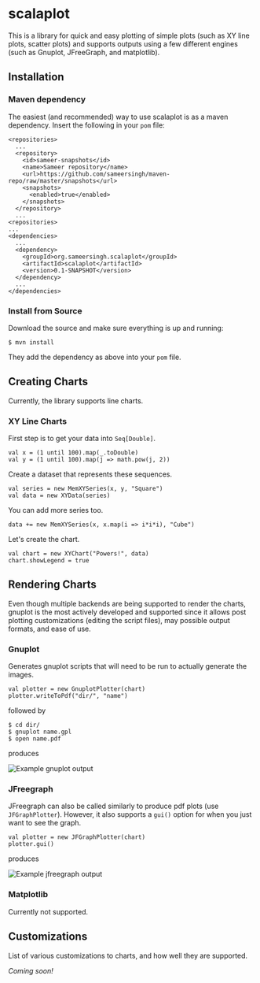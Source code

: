 scalaplot
=========

This is a library for quick and easy plotting of simple plots (such as XY line plots, scatter plots) and supports outputs using a few different engines (such as Gnuplot, JFreeGraph, and matplotlib).

## Installation

### Maven dependency

The easiest (and recommended) way to use scalaplot is as a maven dependency. Insert the following in your `pom` file:

    <repositories>
	  ...
      <repository>
        <id>sameer-snapshots</id>
        <name>Sameer repository</name>
        <url>https://github.com/sameersingh/maven-repo/raw/master/snapshots</url>
        <snapshots>
          <enabled>true</enabled>
        </snapshots>
      </repository>
	  ...
    <repositories>
	...
    <dependencies>
      ...
      <dependency>
        <groupId>org.sameersingh.scalaplot</groupId>
        <artifactId>scalaplot</artifactId>
        <version>0.1-SNAPSHOT</version>
      </dependency>
      ...
    </dependencies>

### Install from Source

Download the source and make sure everything is up and running:

    $ mvn install
	
They add the dependency as above into your `pom` file.
	
## Creating Charts

Currently, the library supports line charts.

### XY Line Charts

First step is to get your data into `Seq[Double]`.

    val x = (1 until 100).map(_.toDouble)
    val y = (1 until 100).map(j => math.pow(j, 2))
	
Create a dataset that represents these sequences.

    val series = new MemXYSeries(x, y, "Square")
    val data = new XYData(series)

You can add more series too.

    data += new MemXYSeries(x, x.map(i => i*i*i), "Cube")

Let's create the chart.

    val chart = new XYChart("Powers!", data)
    chart.showLegend = true

## Rendering Charts

Even though multiple backends are being supported to render the charts, gnuplot is the most actively developed and supported since it allows post plotting customizations (editing the script files), may possible output formats, and ease of use.

### Gnuplot

Generates gnuplot scripts that will need to be run to actually generate the images.

    val plotter = new GnuplotPlotter(chart)
	plotter.writeToPdf("dir/", "name")
	
followed by

    $ cd dir/
	$ gnuplot name.gpl
	$ open name.pdf
	
produces

![Example gnuplot output](https://github.com/sameersingh/scalaplot/raw/master/docs/img/gnuplot.png)

### JFreegraph

JFreegraph can also be called similarly to produce pdf plots (use `JFGraphPlotter`).
However, it also supports a `gui()` option for when you just want to see the graph.

    val plotter = new JFGraphPlotter(chart)
	plotter.gui()

produces

![Example jfreegraph output](https://github.com/sameersingh/scalaplot/raw/master/docs/img/jfreegraph.png)

### Matplotlib

Currently not supported.

## Customizations

List of various customizations to charts, and how well they are supported.

_Coming soon!_

